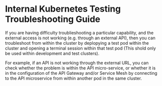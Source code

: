 # Internal Kubernetes Testing Troubleshooting Guide

If you are having difficulty troublieshooting a particular capability, and the external access is not working (e.g. through an external API), then you can troubleshoot from within the cluster by deplopying a test pod within the cluster and opening a terminal session within that test pod (This shold only be used within development and test clusters).

For example, if an API is not working through the external URL, you can check whether the problem is within the API micro-service, or whether it is in the configuration of the API Gateway and/or Service Mesh by connecting to the API microservice from within another pod in the same cluster.


